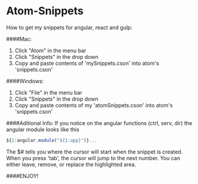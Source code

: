 # Atom-Snippets
How to get my snippets for angular, react and gulp:

####Mac:
1. Click "Atom" in the menu bar
2. Click "Snippets" in the drop down
3. Copy and paste contents of 'mySnippets.cson' into atom's 'snippets.cson'

####Windows:
1. Click "File" in the menu bar
2. Click "Snippets" in the drop down
3. Copy and paste contents of my 'atomSnippets.cson' into atom's 'snippets.cson'

####Aditional Info:
If you notice on the angular functions (ctrl, serv, dir) the angular module looks like this
```javascript
${2:angular.module("${1:app}")}...
```

The $# tells you where the cursor will start when the snippet is created. When you press 'tab', the cursor will jump to the next number. You can either leave, remove, or replace the highlighted area.


####ENJOY!
